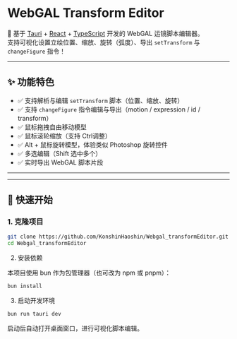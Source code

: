 # WebGAL Transform Editor

🎥 基于 [Tauri](https://tauri.app) + [React](https://react.dev) + [TypeScript](https://www.typescriptlang.org/) 开发的 WebGAL 运镜脚本编辑器。  
支持可视化设置立绘位置、缩放、旋转（弧度）、导出 `setTransform` 与 `changeFigure` 指令！

---

## ✨ 功能特色

- ✅ 支持解析与编辑 `setTransform` 脚本（位置、缩放、旋转）
- ✅ 支持 `changeFigure` 指令编辑与导出（motion / expression / id / transform）
- ✅ 鼠标拖拽自由移动模型
- ✅ 鼠标滚轮缩放（支持 Ctrl调整）
- ✅ Alt + 鼠标旋转模型，体验类似 Photoshop 旋转控件
- ✅ 多选编辑（Shift 选中多个）
- ✅ 实时导出 WebGAL 脚本片段

---

---

## 🚀 快速开始

### 1. 克隆项目

```bash
git clone https://github.com/KonshinHaoshin/Webgal_transformEditor.git
cd Webgal_transformEditor
```
2. 安装依赖

本项目使用 bun 作为包管理器（也可改为 npm 或 pnpm）：
```bash
bun install
```

3. 启动开发环境
```bash
bun run tauri dev
```

启动后自动打开桌面窗口，进行可视化脚本编辑。
